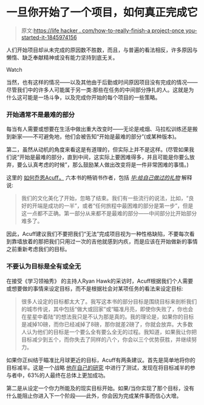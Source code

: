 # 一旦你开始了一个项目，如何真正完成它

> 原文:[https://life hacker . com/how-to-really-finish-a project-once you-started-it-1845974156](https://lifehacker.com/how-to-actually-finish-a-project-once-youve-started-it-1845974156)

人们开始项目却从未完成的原因数不胜数，而且，与普遍的看法相反，许多原因与懒惰、缺乏奉献精神或没有能力坚持到底无关。

Watch

当然，也有这样的情况——以及其他由于后勤或时间原因项目没有完成的情况——尽管我们中的许多人可能属于另一类:那些在任务的中间部分挣扎的人。这就是为什么这可能是一场斗争，以及完成你开始的每个项目的一些策略。

### 开始通常不是最难的部分

每当有人需要或想要在生活中做出重大改变时——无论是戒烟、马拉松训练还是搬到新家——不可避免地，他们会被告知“开始是最难的部分”(或某种版本)。

第二，虽然从动机的角度来看这是有道理的，但实际上并不是这样。(尽管如果我们说“开始是最难的部分，直到中间，这实际上要困难得多，并且可能是你要么放弃，要么认真考虑的时候”，那么鼓励某人做出改变将是一件非常困难的事情。)

这里的 [如何乔恩Acuff，](https://nextbigideaclub.com/magazine/conversation-how-to-finish-everything-you-start/17207/) 六本书的畅销书作者，包括 [*毕:给自己做过的礼物*](https://www.amazon.com/Finish-Give-Yourself-Gift-Done/dp/1591847621?asc_campaign=InlineText&asc_refurl=https://lifehacker.com/how-to-actually-finish-a-project-once-youve-started-it-1845974156&asc_source=&tag=kinjalifehackerlink-20) 解释说:

> 我们的文化美化了开始，忽略了结束。我们有一些流行的说法，比如，“良好的开端是成功的一半”，或者“任何旅程中最困难的部分是第一步”，但是这一点都不正确。第一部分从来都不是最难的部分——中间部分比开始部分难多了。

因此，Acuff建议我们不要把我们“无法”完成项目视为一种性格缺陷，不要每次看到靠墙放着的那把我们只用过一次的吉他就感到内疚，而是应该在开始做新的事情之前重新考虑我们的目标。

### 不要认为目标是全有或全无

在接受《学习领袖秀》 的主持人Ryan Hawk的采访时，Acuff根据我们个人需要或想要做的事情来设定目标，而不是根据社会对某项任务的看法来设定目标:

> 很多人设定的目标都太大了。我写这本书的部分目标是围绕目标来剖析我们的城市传说，其中包括“做大或回家”或“瞄准月亮，即使你失败了，你也会在星星中着陆”的想法我只是不认为那是真的。我的理论是，如果你的目标是减掉10磅，而你已经减掉了8磅，那你就差2磅了，你就会放弃。大多数人认为他们的目标是一个要么全有要么全无的过程。我知道，如果我让你把目标减少到五个，而你失去了同样的八个，你会以三个优势获胜，并继续努力。

如果你正纠结于瞄准比月球更近的目标，Acuff有两条建议。首先是简单地将你的目标减半。这是一个战略 [他在自己的研究](https://nextbigideaclub.com/magazine/conversation-how-to-finish-everything-you-start/17207/) 中进行了测试，发现在将目标减半的参与者中，63%的人最终在总体上更加成功。

第二是从设定一个你力所能及的现实目标开始。如果/当你实现了那个目标，没有什么能阻止你进入下一个阶段——此外，你会因为完成某件事而信心大增。